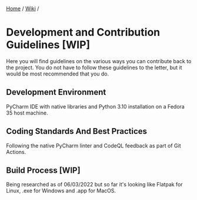 [Home](../../index.md) / [Wiki](../index.md) /

# Development and Contribution Guidelines [WIP]
Here you will find guidelines on the various ways you can contribute back to 
the project. You do not have to follow these guidelines to the letter, but it 
would be most recommended that you do.

## Development Environment
PyCharm IDE with native libraries and Python 3.10 installation on a Fedora 35 
host machine.

## Coding Standards And Best Practices
Following the native PyCharm linter and CodeQL feedback as part of Git Actions.

## Build Process [WIP]
Being researched as of 06/03/2022 but so far it's looking like Flatpak for 
Linux, .exe for Windows and .app for MacOS.